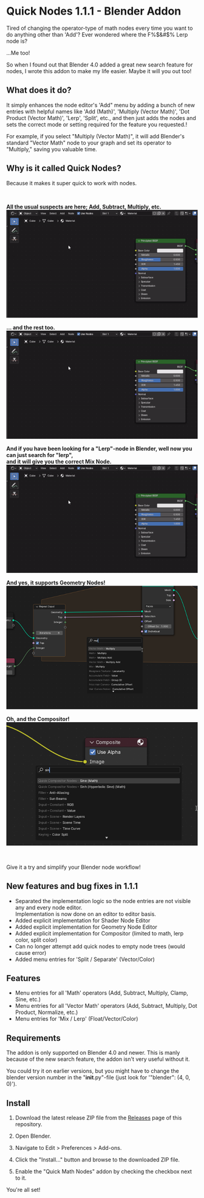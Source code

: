 # Quick Nodes 1.1.1 - Blender Addon

Tired of changing the operator-type of math nodes every time you want to do anything other than 'Add'?
Ever wondered where the F%$&#$% Lerp node is?

...Me too!

So when I found out that Blender 4.0 added a great new search feature for nodes, I wrote this addon to make my life easier.
Maybe it will you out too!


## What does it do?

It simply enhances the node editor's 'Add" menu by adding a bunch of new entries with helpful names like 'Add (Math)', 
'Multiply (Vector Math)', 'Dot Product (Vector Math)', 'Lerp', 'Split', etc., and then just adds the nodes and 
sets the correct mode or setting required for the feature you requested.!

For example, if you select "Multiply (Vector Math)", it will add Blender's standard "Vector Math" node to your graph and set its operator to "Multiply," saving you valuable time.


## Why is it called Quick Nodes?

Because it makes it super quick to work with nodes.

<br>

<b>All the usual suspects are here; Add, Subtract, Multiply, etc.</b><br>
![](https://raw.githubusercontent.com/Fingar/BlenderAddon_Quick-Math-Nodes/main/Examples/QuickMathNodes_Example_1.gif)

<b>... and the rest too.</b><br>
![](https://raw.githubusercontent.com/Fingar/BlenderAddon_Quick-Math-Nodes/main/Examples/QuickMathNodes_Example_2.gif)

<b>And if you have been looking for a "Lerp"-node in Blender, well now you can just search for "lerp", <br>and it will give you the correct Mix Node.</b><br>
![](https://raw.githubusercontent.com/Fingar/BlenderAddon_Quick-Math-Nodes/main/Examples/QuickMathNodes_Example_3.gif)

<b>And yes, it supports Geometry Nodes!</b><br>
![](https://raw.githubusercontent.com/Fingar/BlenderAddon_Quick-Math-Nodes/main/Examples/QuickMathNodes_Example_4.png)

<b>Oh, and the Compositor!</b><br>
![](https://raw.githubusercontent.com/Fingar/BlenderAddon_Quick-Math-Nodes/main/Examples/QuickMathNodes_Example_5.png)

<br>

Give it a try and simplify your Blender node workflow!

## New features and bug fixes in 1.1.1
- Separated the implementation logic so the node entries are not visible any and every node editor. <br> Implementation is now done on an editor to editor basis. 
- Added explicit implementation for Shader Node Editor
- Added explicit implementation for Geometry Node Editor
- Added explicit implementation for Compositor (limited to math, lerp color, split color)
- Can no longer attempt add quick nodes to empty node trees (would cause error)
- Added menu entries for 'Split / Separate' (Vector/Color)

## Features
- Menu entries for all 'Math' operators (Add, Subtract, Multiply, Clamp, Sine, etc.)
- Menu entries for all 'Vector Math' operators (Add, Subtract, Multiply, Dot Product, Normalize, etc.)
- Menu entries for 'Mix / Lerp' (Float/Vector/Color)

## Requirements

The addon is only supported on Blender 4.0 and newer. 
This is manly because of the new search feature, the addon isn't very useful without it.

You could try it on earlier versions, but you might have to change the blender version number in the "__init__.py"-file (just look for '"blender": (4, 0, 0)').

## Install

1. Download the latest release ZIP file from the [Releases](https://github.com/Fingar/BlenderAddon_Quick-Math-Nodes/releases) page of this repository.

2. Open Blender.

3. Navigate to Edit > Preferences > Add-ons.

4. Click the "Install..." button and browse to the downloaded ZIP file.

5. Enable the "Quick Math Nodes" addon by checking the checkbox next to it.

You're all set!
